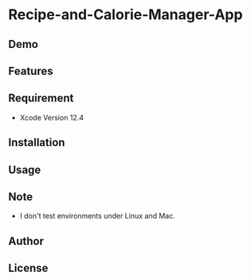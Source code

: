 #  Recipe-and-Calorie-Manager-App

## Demo

## Features

## Requirement

* Xcode Version 12.4


## Installation

## Usage

## Note 

* I don't test environments under Linux and Mac.


## Author


## License
